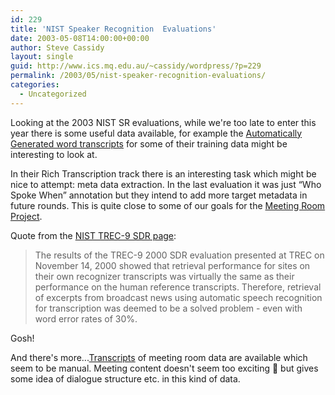 ```yaml
---
id: 229
title: 'NIST Speaker Recognition  Evaluations'
date: 2003-05-08T14:00:00+00:00
author: Steve Cassidy
layout: single
guid: http://www.ics.mq.edu.au/~cassidy/wordpress/?p=229
permalink: /2003/05/nist-speaker-recognition-evaluations/
categories:
  - Uncategorized
---
```

Looking at the 2003 NIST SR evaluations, while we're too late to enter this year there is some useful data available, for example the [Automatically Generated word transcripts](http://www.nist.gov/speech/tests/spk/2002/extended-data/asr_trans_sid02.v0.tar.gz) for some of their training data might be interesting to look at. 

In their Rich Transcription track there is an interesting task which might be nice to attempt: meta data extraction. In the last evaluation it was just &#8220;Who Spoke When&#8221; annotation but they intend to add more target metadata in future rounds. This is quite close to some of our goals for the [Meeting Room Project](http://www.clt.mq.edu.au/Research/Projects/meeting/). 

Quote from the [NIST TREC-9 SDR page](http://www.nist.gov/speech/tests/sdr/sdr2000/sdr2000.htm): 

> The results of the TREC-9 2000 SDR evaluation presented at TREC on November 14, 2000 showed that retrieval performance for sites on their own recognizer transcripts was virtually the same as their performance on the human reference transcripts. Therefore, retrieval of excerpts from broadcast news using automatic speech recognition for transcription was deemed to be a solved problem - even with word error rates of 30%.

Gosh! 

And there's more...[Transcripts](http://www.nist.gov/speech/tests/rt/rt2002/meetingdata/) of meeting room data are available which seem to be manual. Meeting content doesn't seem too exciting 🙂 but gives some idea of dialogue structure etc. in this kind of data.

